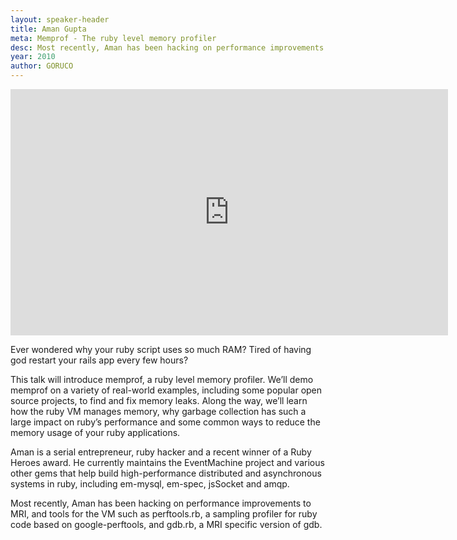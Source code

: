```yaml
---
layout: speaker-header
title: Aman Gupta
meta: Memprof - The ruby level memory profiler
desc: Most recently, Aman has been hacking on performance improvements to MRI, and tools for the VM such as perftools.rb, a sampling profiler for ruby code based on google-perftools, and gdb.rb, a MRI specific version of gdb.
year: 2010
author: GORUCO
---
```


<iframe src="http://player.vimeo.com/video/12748731?title=0&amp;byline=0&amp;portrait=0" width="700" height="394" frameborder="0" webkitAllowFullScreen mozallowfullscreen allowFullScreen></iframe>

Ever wondered why your ruby script uses so much RAM? Tired of having god restart your rails app every few hours?

This talk will introduce memprof, a ruby level memory profiler. We’ll demo memprof on a variety of real-world examples, including some popular open source projects, to find and fix memory leaks. Along the way, we’ll learn how the ruby VM manages memory, why garbage collection has such a large impact on ruby’s performance and some common ways to reduce the memory usage of your ruby applications.

Aman is a serial entrepreneur, ruby hacker and a recent winner of a Ruby Heroes award. He currently maintains the EventMachine project and various other gems that help build high-performance distributed and asynchronous systems in ruby, including em-mysql, em-spec, jsSocket and amqp.

Most recently, Aman has been hacking on performance improvements to MRI, and tools for the VM such as perftools.rb, a sampling profiler for ruby code based on google-perftools, and gdb.rb, a MRI specific version of gdb.
